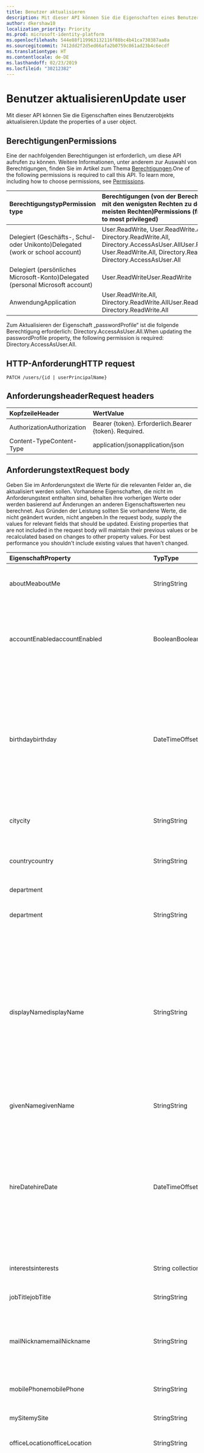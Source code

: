 ```yaml
---
title: Benutzer aktualisieren
description: Mit dieser API können Sie die Eigenschaften eines Benutzerobjekts aktualisieren.
author: dkershaw10
localization_priority: Priority
ms.prod: microsoft-identity-platform
ms.openlocfilehash: 544e88f119963132116f88bc4b41ca730387aa8a
ms.sourcegitcommit: 7412dd2f2d5ed66afa2b0759c861ad23b4c6ecdf
ms.translationtype: HT
ms.contentlocale: de-DE
ms.lasthandoff: 02/23/2019
ms.locfileid: "30212382"
---
```

# <a name="update-user"></a><span data-ttu-id="1cc17-103">Benutzer aktualisieren</span><span class="sxs-lookup"><span data-stu-id="1cc17-103">Update user</span></span>

<span data-ttu-id="1cc17-104">Mit dieser API können Sie die Eigenschaften eines Benutzerobjekts aktualisieren.</span><span class="sxs-lookup"><span data-stu-id="1cc17-104">Update the properties of a user object.</span></span>
## <a name="permissions"></a><span data-ttu-id="1cc17-105">Berechtigungen</span><span class="sxs-lookup"><span data-stu-id="1cc17-105">Permissions</span></span>
<span data-ttu-id="1cc17-p101">Eine der nachfolgenden Berechtigungen ist erforderlich, um diese API aufrufen zu können. Weitere Informationen, unter anderem zur Auswahl von Berechtigungen, finden Sie im Artikel zum Thema [Berechtigungen](/graph/permissions-reference).</span><span class="sxs-lookup"><span data-stu-id="1cc17-p101">One of the following permissions is required to call this API. To learn more, including how to choose permissions, see [Permissions](/graph/permissions-reference).</span></span>

|<span data-ttu-id="1cc17-108">Berechtigungstyp</span><span class="sxs-lookup"><span data-stu-id="1cc17-108">Permission type</span></span>      | <span data-ttu-id="1cc17-109">Berechtigungen (von der Berechtigung mit den wenigsten Rechten zu der mit den meisten Rechten)</span><span class="sxs-lookup"><span data-stu-id="1cc17-109">Permissions (from least to most privileged)</span></span>              |
|:--------------------|:---------------------------------------------------------|
|<span data-ttu-id="1cc17-110">Delegiert (Geschäfts-, Schul- oder Unikonto)</span><span class="sxs-lookup"><span data-stu-id="1cc17-110">Delegated (work or school account)</span></span> | <span data-ttu-id="1cc17-111">User.ReadWrite, User.ReadWrite.All, Directory.ReadWrite.All, Directory.AccessAsUser.All</span><span class="sxs-lookup"><span data-stu-id="1cc17-111">User.ReadWrite, User.ReadWrite.All, Directory.ReadWrite.All, Directory.AccessAsUser.All</span></span>    |
|<span data-ttu-id="1cc17-112">Delegiert (persönliches Microsoft-Konto)</span><span class="sxs-lookup"><span data-stu-id="1cc17-112">Delegated (personal Microsoft account)</span></span> | <span data-ttu-id="1cc17-113">User.ReadWrite</span><span class="sxs-lookup"><span data-stu-id="1cc17-113">User.ReadWrite</span></span>    |
|<span data-ttu-id="1cc17-114">Anwendung</span><span class="sxs-lookup"><span data-stu-id="1cc17-114">Application</span></span> | <span data-ttu-id="1cc17-115">User.ReadWrite.All, Directory.ReadWrite.All</span><span class="sxs-lookup"><span data-stu-id="1cc17-115">User.ReadWrite.All, Directory.ReadWrite.All</span></span> |

<span data-ttu-id="1cc17-116">Zum Aktualisieren der Eigenschaft „passwordProfile“ ist die folgende Berechtigung erforderlich: Directory.AccessAsUser.All.</span><span class="sxs-lookup"><span data-stu-id="1cc17-116">When updating the passwordProfile property, the following permission is required: Directory.AccessAsUser.All.</span></span>

## <a name="http-request"></a><span data-ttu-id="1cc17-117">HTTP-Anforderung</span><span class="sxs-lookup"><span data-stu-id="1cc17-117">HTTP request</span></span>
<!-- { "blockType": "ignored" } -->
```http
PATCH /users/{id | userPrincipalName}
```
## <a name="request-headers"></a><span data-ttu-id="1cc17-118">Anforderungsheader</span><span class="sxs-lookup"><span data-stu-id="1cc17-118">Request headers</span></span>
| <span data-ttu-id="1cc17-119">Kopfzeile</span><span class="sxs-lookup"><span data-stu-id="1cc17-119">Header</span></span>       | <span data-ttu-id="1cc17-120">Wert</span><span class="sxs-lookup"><span data-stu-id="1cc17-120">Value</span></span>|
|:-----------|:------|
| <span data-ttu-id="1cc17-121">Authorization</span><span class="sxs-lookup"><span data-stu-id="1cc17-121">Authorization</span></span>  | <span data-ttu-id="1cc17-p102">Bearer {token}. Erforderlich.</span><span class="sxs-lookup"><span data-stu-id="1cc17-p102">Bearer {token}. Required.</span></span>  |
| <span data-ttu-id="1cc17-124">Content-Type</span><span class="sxs-lookup"><span data-stu-id="1cc17-124">Content-Type</span></span>  | <span data-ttu-id="1cc17-125">application/json</span><span class="sxs-lookup"><span data-stu-id="1cc17-125">application/json</span></span>  |

## <a name="request-body"></a><span data-ttu-id="1cc17-126">Anforderungstext</span><span class="sxs-lookup"><span data-stu-id="1cc17-126">Request body</span></span>
<span data-ttu-id="1cc17-p103">Geben Sie im Anforderungstext die Werte für die relevanten Felder an, die aktualisiert werden sollen. Vorhandene Eigenschaften, die nicht im Anforderungstext enthalten sind, behalten ihre vorherigen Werte oder werden basierend auf Änderungen an anderen Eigenschaftswerten neu berechnet. Aus Gründen der Leistung sollten Sie vorhandene Werte, die nicht geändert wurden, nicht angeben.</span><span class="sxs-lookup"><span data-stu-id="1cc17-p103">In the request body, supply the values for relevant fields that should be updated. Existing properties that are not included in the request body will maintain their previous values or be recalculated based on changes to other property values. For best performance you shouldn't include existing values that haven't changed.</span></span>

| <span data-ttu-id="1cc17-130">Eigenschaft</span><span class="sxs-lookup"><span data-stu-id="1cc17-130">Property</span></span>     | <span data-ttu-id="1cc17-131">Typ</span><span class="sxs-lookup"><span data-stu-id="1cc17-131">Type</span></span>   |<span data-ttu-id="1cc17-132">Beschreibung</span><span class="sxs-lookup"><span data-stu-id="1cc17-132">Description</span></span>|
|:---------------|:--------|:----------|
|<span data-ttu-id="1cc17-133">aboutMe</span><span class="sxs-lookup"><span data-stu-id="1cc17-133">aboutMe</span></span>|<span data-ttu-id="1cc17-134">String</span><span class="sxs-lookup"><span data-stu-id="1cc17-134">String</span></span>|<span data-ttu-id="1cc17-135">Ein Freihandform-Texteingabefeld, in dem der Benutzer sich selbst beschreiben kann.</span><span class="sxs-lookup"><span data-stu-id="1cc17-135">A freeform text entry field for the user to describe themselves.</span></span>|
|<span data-ttu-id="1cc17-136">accountEnabled</span><span class="sxs-lookup"><span data-stu-id="1cc17-136">accountEnabled</span></span>|<span data-ttu-id="1cc17-137">Boolean</span><span class="sxs-lookup"><span data-stu-id="1cc17-137">Boolean</span></span>| <span data-ttu-id="1cc17-p104">**true**, wenn das Konto aktiviert ist; andernfalls **false**. Diese Eigenschaft ist erforderlich, wenn ein Benutzer erstellt wird. Unterstützt $filter.</span><span class="sxs-lookup"><span data-stu-id="1cc17-p104">**true** if the account is enabled; otherwise, **false**. This property is required when a user is created. Supports $filter.</span></span>    |
|<span data-ttu-id="1cc17-141">birthday</span><span class="sxs-lookup"><span data-stu-id="1cc17-141">birthday</span></span>|<span data-ttu-id="1cc17-142">DateTimeOffset</span><span class="sxs-lookup"><span data-stu-id="1cc17-142">DateTimeOffset</span></span>|<span data-ttu-id="1cc17-p105">Der Geburtstag des Benutzers. Der Timestamp-Typ stellt die Datums- und Uhrzeitinformationen mithilfe des ISO 8601-Formats dar und wird immer in UTC-Zeit angegeben. Mitternacht UTC-Zeit am 1. Januar 2014 würde z. B. wie folgt aussehen: `'2014-01-01T00:00:00Z'`</span><span class="sxs-lookup"><span data-stu-id="1cc17-p105">The birthday of the user. The Timestamp type represents date and time information using ISO 8601 format and is always in UTC time. For example, midnight UTC on Jan 1, 2014 would look like this: `'2014-01-01T00:00:00Z'`</span></span>|
|<span data-ttu-id="1cc17-146">city</span><span class="sxs-lookup"><span data-stu-id="1cc17-146">city</span></span>|<span data-ttu-id="1cc17-147">String</span><span class="sxs-lookup"><span data-stu-id="1cc17-147">String</span></span>|<span data-ttu-id="1cc17-p106">Die Stadt, in der sich der Benutzer befindet. Unterstützt $filter.</span><span class="sxs-lookup"><span data-stu-id="1cc17-p106">The city in which the user is located. Supports $filter.</span></span>|
|<span data-ttu-id="1cc17-150">country</span><span class="sxs-lookup"><span data-stu-id="1cc17-150">country</span></span>|<span data-ttu-id="1cc17-151">String</span><span class="sxs-lookup"><span data-stu-id="1cc17-151">String</span></span>|<span data-ttu-id="1cc17-p107">Land/Region, in dem/der sich der Benutzer befindet; z. B. „USA“ oder „UK“. Unterstützt $filter.</span><span class="sxs-lookup"><span data-stu-id="1cc17-p107">The country/region in which the user is located; for example, “US” or “UK”. Supports $filter.</span></span>|
|<span data-ttu-id="1cc17-154">department
</span><span class="sxs-lookup"><span data-stu-id="1cc17-154">department</span></span>|<span data-ttu-id="1cc17-155">String</span><span class="sxs-lookup"><span data-stu-id="1cc17-155">String</span></span>|<span data-ttu-id="1cc17-p108">Der Name der Abteilung, in der der Benutzer arbeitet. Unterstützt $filter.</span><span class="sxs-lookup"><span data-stu-id="1cc17-p108">The name for the department in which the user works. Supports $filter.</span></span>|
|<span data-ttu-id="1cc17-158">displayName</span><span class="sxs-lookup"><span data-stu-id="1cc17-158">displayName</span></span>|<span data-ttu-id="1cc17-159">String</span><span class="sxs-lookup"><span data-stu-id="1cc17-159">String</span></span>|<span data-ttu-id="1cc17-p109">cDer Name, der im Adressbuch für den Benutzer angezeigt wird. Dies ist normalerweise eine Kombination aus dem Vornamen, der Initiale des weiteren Vornamens und des Nachnamens. Diese Eigenschaft ist beim Erstellen eines Benutzers erforderlich und kann nicht bei Updates deaktiviert werden. Unterstützt $Filter und $orderby.</span><span class="sxs-lookup"><span data-stu-id="1cc17-p109">The name displayed in the address book for the user. This is usually the combination of the user's first name, middle initial and last name. This property is required when a user is created and it cannot be cleared during updates. Supports $filter and $orderby.</span></span>|
|<span data-ttu-id="1cc17-164">givenName</span><span class="sxs-lookup"><span data-stu-id="1cc17-164">givenName</span></span>|<span data-ttu-id="1cc17-165">String</span><span class="sxs-lookup"><span data-stu-id="1cc17-165">String</span></span>|<span data-ttu-id="1cc17-p110">Der Vorname des Benutzers. Unterstützt $filter.</span><span class="sxs-lookup"><span data-stu-id="1cc17-p110">The given name (first name) of the user. Supports $filter.</span></span>|
|<span data-ttu-id="1cc17-168">hireDate</span><span class="sxs-lookup"><span data-stu-id="1cc17-168">hireDate</span></span>|<span data-ttu-id="1cc17-169">DateTimeOffset</span><span class="sxs-lookup"><span data-stu-id="1cc17-169">DateTimeOffset</span></span>|<span data-ttu-id="1cc17-p111">Das Einstellungsdatum des Benutzers. Der Timestamp-Typ stellt die Datums- und Uhrzeitinformationen mithilfe des ISO 8601-Formats dar und wird immer in UTC-Zeit angegeben. Mitternacht UTC-Zeit am 1. Januar 2014 würde z. B. wie folgt aussehen: `'2014-01-01T00:00:00Z'`</span><span class="sxs-lookup"><span data-stu-id="1cc17-p111">The hire date of the user. The Timestamp type represents date and time information using ISO 8601 format and is always in UTC time. For example, midnight UTC on Jan 1, 2014 would look like this: `'2014-01-01T00:00:00Z'`</span></span>|
|<span data-ttu-id="1cc17-173">interests</span><span class="sxs-lookup"><span data-stu-id="1cc17-173">interests</span></span>|<span data-ttu-id="1cc17-174">String collection</span><span class="sxs-lookup"><span data-stu-id="1cc17-174">String collection</span></span>|<span data-ttu-id="1cc17-175">Eine Liste für den Benutzer, um dessen Interessen zu beschreiben.</span><span class="sxs-lookup"><span data-stu-id="1cc17-175">A list for the user to describe their interests.</span></span>|
|<span data-ttu-id="1cc17-176">jobTitle</span><span class="sxs-lookup"><span data-stu-id="1cc17-176">jobTitle</span></span>|<span data-ttu-id="1cc17-177">String</span><span class="sxs-lookup"><span data-stu-id="1cc17-177">String</span></span>|<span data-ttu-id="1cc17-p112">Die Position des Benutzers. Unterstützt $filter.</span><span class="sxs-lookup"><span data-stu-id="1cc17-p112">The user’s job title. Supports $filter.</span></span>|
|<span data-ttu-id="1cc17-180">mailNickname</span><span class="sxs-lookup"><span data-stu-id="1cc17-180">mailNickname</span></span>|<span data-ttu-id="1cc17-181">String</span><span class="sxs-lookup"><span data-stu-id="1cc17-181">String</span></span>|<span data-ttu-id="1cc17-p113">Der E-Mail-Alias für den Benutzer. Diese Eigenschaft muss beim Erstellen eines Benutzers angegeben werden. Unterstützt $filter.</span><span class="sxs-lookup"><span data-stu-id="1cc17-p113">The mail alias for the user. This property must be specified when a user is created. Supports $filter.</span></span>|
|<span data-ttu-id="1cc17-185">mobilePhone</span><span class="sxs-lookup"><span data-stu-id="1cc17-185">mobilePhone</span></span>|<span data-ttu-id="1cc17-186">String</span><span class="sxs-lookup"><span data-stu-id="1cc17-186">String</span></span>|<span data-ttu-id="1cc17-187">Die Nummer des primären Mobiltelefons für den Benutzer.</span><span class="sxs-lookup"><span data-stu-id="1cc17-187">The primary cellular telephone number for the user.</span></span>|
|<span data-ttu-id="1cc17-188">mySite</span><span class="sxs-lookup"><span data-stu-id="1cc17-188">mySite</span></span>|<span data-ttu-id="1cc17-189">String</span><span class="sxs-lookup"><span data-stu-id="1cc17-189">String</span></span>|<span data-ttu-id="1cc17-190">Die URL für die persönliche Website des Benutzers.</span><span class="sxs-lookup"><span data-stu-id="1cc17-190">The URL for the user's personal site.</span></span>|
|<span data-ttu-id="1cc17-191">officeLocation</span><span class="sxs-lookup"><span data-stu-id="1cc17-191">officeLocation</span></span>|<span data-ttu-id="1cc17-192">String</span><span class="sxs-lookup"><span data-stu-id="1cc17-192">String</span></span>|<span data-ttu-id="1cc17-193">Der Bürostandort der Firma des Benutzers</span><span class="sxs-lookup"><span data-stu-id="1cc17-193">The office location in the user's place of business.</span></span>|
|<span data-ttu-id="1cc17-194">onPremisesImmutableId</span><span class="sxs-lookup"><span data-stu-id="1cc17-194">onPremisesImmutableId</span></span>|<span data-ttu-id="1cc17-195">String</span><span class="sxs-lookup"><span data-stu-id="1cc17-195">String</span></span>|<span data-ttu-id="1cc17-p114">Diese Eigenschaft wird verwendet, um ein lokales Active Directory-Benutzerkonto dem Azure AD-Benutzerobjekt zuzuordnen. Diese Eigenschaft muss angegeben werden, wenn ein neues Benutzerkonto in Graph erstellt wird, wenn Sie eine Verbunddomäne für die **UserPrincipalName**-Eigenschaft (UPN) des Benutzers verwenden. **Wichtig:** Die Zeichen **$** und **_** können nicht verwendet werden, wenn Sie diese Eigenschaft angeben. Unterstützt $filter.</span><span class="sxs-lookup"><span data-stu-id="1cc17-p114">This property is used to associate an on-premises Active Directory user account to their Azure AD user object. This property must be specified when creating a new user account in the Graph if you are using a federated domain for the user’s **userPrincipalName** (UPN) property. **Important:** The **$** and **_** characters cannot be used when specifying this property. Supports $filter.</span></span>                            |
|<span data-ttu-id="1cc17-200">passwordPolicies</span><span class="sxs-lookup"><span data-stu-id="1cc17-200">passwordPolicies</span></span>|<span data-ttu-id="1cc17-201">String</span><span class="sxs-lookup"><span data-stu-id="1cc17-201">String</span></span>|<span data-ttu-id="1cc17-p115">Gibt die Kennwortrichtlinien für den Benutzer an. Dieser Wert ist eine Enumeration, deren einziger möglicher Wert „DisableStrongPassword“ lautet. Damit können schwächere Kennwörter als in der Standardrichtlinie angegeben festgelegt werden. Auch „DisablePasswordExpiration“ kann angegeben werden. Beide können zusammen angegeben werden, z. B.: „DisablePasswordExpiration, DisableStrongPassword“.</span><span class="sxs-lookup"><span data-stu-id="1cc17-p115">Specifies password policies for the user. This value is an enumeration with one possible value being “DisableStrongPassword”, which allows weaker passwords than the default policy to be specified. “DisablePasswordExpiration” can also be specified. The two may be specified together; for example: "DisablePasswordExpiration, DisableStrongPassword".</span></span>|
|<span data-ttu-id="1cc17-206">passwordProfile</span><span class="sxs-lookup"><span data-stu-id="1cc17-206">passwordProfile</span></span>|[<span data-ttu-id="1cc17-207">PasswordProfile</span><span class="sxs-lookup"><span data-stu-id="1cc17-207">PasswordProfile</span></span>](../resources/passwordprofile.md)|<span data-ttu-id="1cc17-p116">Gibt das Kennwortprofil für den Benutzer an. Das Profil enthält das Kennwort des Benutzers. Diese Eigenschaft ist erforderlich, wenn ein Benutzer erstellt wird. Das Kennwort im Profil muss den Mindestanforderungen entsprechen, wie von der **passwordPolicies**-Eigenschaft angegeben. Standardmäßig ist ein sicheres Kennwort erforderlich.</span><span class="sxs-lookup"><span data-stu-id="1cc17-p116">Specifies the password profile for the user. The profile contains the user’s password. This property is required when a user is created. The password in the profile must satisfy minimum requirements as specified by the **passwordPolicies** property. By default, a strong password is required.</span></span>|
|<span data-ttu-id="1cc17-213">pastProjects</span><span class="sxs-lookup"><span data-stu-id="1cc17-213">pastProjects</span></span>|<span data-ttu-id="1cc17-214">String collection</span><span class="sxs-lookup"><span data-stu-id="1cc17-214">String collection</span></span>|<span data-ttu-id="1cc17-215">Eine Liste zur Aufzählung der erledigten Projekte eines Benutzers.</span><span class="sxs-lookup"><span data-stu-id="1cc17-215">A list for the user to enumerate their past projects.</span></span>|
|<span data-ttu-id="1cc17-216">postalCode</span><span class="sxs-lookup"><span data-stu-id="1cc17-216">postalCode</span></span>|<span data-ttu-id="1cc17-217">String</span><span class="sxs-lookup"><span data-stu-id="1cc17-217">String</span></span>|<span data-ttu-id="1cc17-p117">Die Postleitzahl für die Postanschrift des Benutzers. Die Postleitzahl ist für das Land/die Region des Benutzers spezifisch. In den USA enthält dieses Attribut den ZIP Code.</span><span class="sxs-lookup"><span data-stu-id="1cc17-p117">The postal code for the user's postal address. The postal code is specific to the user's country/region. In the United States of America, this attribute contains the ZIP code.</span></span>|
|<span data-ttu-id="1cc17-221">preferredLanguage</span><span class="sxs-lookup"><span data-stu-id="1cc17-221">preferredLanguage</span></span>|<span data-ttu-id="1cc17-222">String</span><span class="sxs-lookup"><span data-stu-id="1cc17-222">String</span></span>|<span data-ttu-id="1cc17-p118">Die bevorzugte Sprache für den Benutzer. Muss im ISO 639-1-Code angegeben werden. Beispiel: "en-US".</span><span class="sxs-lookup"><span data-stu-id="1cc17-p118">The preferred language for the user. Should follow ISO 639-1 Code; for example "en-US".</span></span>|
|<span data-ttu-id="1cc17-225">responsibilities</span><span class="sxs-lookup"><span data-stu-id="1cc17-225">responsibilities</span></span>|<span data-ttu-id="1cc17-226">String collection</span><span class="sxs-lookup"><span data-stu-id="1cc17-226">String collection</span></span>|<span data-ttu-id="1cc17-227">Eine Liste zur Aufzählung der Verantwortlichkeiten eines Benutzers.</span><span class="sxs-lookup"><span data-stu-id="1cc17-227">A list for the user to enumerate their responsibilities.</span></span>|
|<span data-ttu-id="1cc17-228">schools</span><span class="sxs-lookup"><span data-stu-id="1cc17-228">schools</span></span>|<span data-ttu-id="1cc17-229">String collection</span><span class="sxs-lookup"><span data-stu-id="1cc17-229">String collection</span></span>|<span data-ttu-id="1cc17-230">Eine Liste zur Aufzählung der vom Benutzer besuchten Schulen.</span><span class="sxs-lookup"><span data-stu-id="1cc17-230">A list for the user to enumerate the schools they have attended.</span></span>|
|<span data-ttu-id="1cc17-231">skills</span><span class="sxs-lookup"><span data-stu-id="1cc17-231">skills</span></span>|<span data-ttu-id="1cc17-232">String collection</span><span class="sxs-lookup"><span data-stu-id="1cc17-232">String collection</span></span>|<span data-ttu-id="1cc17-233">Eine Liste zur Aufzählung der Qualifikationen eines Benutzers.</span><span class="sxs-lookup"><span data-stu-id="1cc17-233">A list for the user to enumerate their skills.</span></span>|
|<span data-ttu-id="1cc17-234">state</span><span class="sxs-lookup"><span data-stu-id="1cc17-234">state</span></span>|<span data-ttu-id="1cc17-235">String</span><span class="sxs-lookup"><span data-stu-id="1cc17-235">String</span></span>|<span data-ttu-id="1cc17-p119">Bundesland oder Kanton in der Adresse des Benutzers. Unterstützt $filter.</span><span class="sxs-lookup"><span data-stu-id="1cc17-p119">The state or province in the user's address. Supports $filter.</span></span>|
|<span data-ttu-id="1cc17-238">streetAddress</span><span class="sxs-lookup"><span data-stu-id="1cc17-238">streetAddress</span></span>|<span data-ttu-id="1cc17-239">String</span><span class="sxs-lookup"><span data-stu-id="1cc17-239">String</span></span>|<span data-ttu-id="1cc17-240">Die Straße der Firma des Benutzers.</span><span class="sxs-lookup"><span data-stu-id="1cc17-240">The street address of the user's place of business.</span></span>|
|<span data-ttu-id="1cc17-241">surname</span><span class="sxs-lookup"><span data-stu-id="1cc17-241">surname</span></span>|<span data-ttu-id="1cc17-242">String</span><span class="sxs-lookup"><span data-stu-id="1cc17-242">String</span></span>|<span data-ttu-id="1cc17-p120">Der Nachname des Benutzers. Unterstützt $filter.</span><span class="sxs-lookup"><span data-stu-id="1cc17-p120">The user's surname (family name or last name). Supports $filter.</span></span>|
|<span data-ttu-id="1cc17-245">usageLocation</span><span class="sxs-lookup"><span data-stu-id="1cc17-245">usageLocation</span></span>|<span data-ttu-id="1cc17-246">String</span><span class="sxs-lookup"><span data-stu-id="1cc17-246">String</span></span>|<span data-ttu-id="1cc17-p121">Ein aus zwei Buchstaben bestehender Ländercode (ISO-Standard 3166). Erforderlich für Benutzer, denen Lizenzen zugewiesen werden, aufgrund der gesetzlichen Vorschrift, dass die Verfügbarkeit von Diensten in einzelnen Ländern geprüft werden muss.  Beispiele sind: „US“, „JP“ und „GB“. Lässt keine NULL-Werte zu. Unterstützt $filter.</span><span class="sxs-lookup"><span data-stu-id="1cc17-p121">A two letter country code (ISO standard 3166). Required for users that will be assigned licenses due to legal requirement to check for availability of services in countries.  Examples include: "US", "JP", and "GB". Not nullable. Supports $filter.</span></span>|
|<span data-ttu-id="1cc17-252">userPrincipalName</span><span class="sxs-lookup"><span data-stu-id="1cc17-252">userPrincipalName</span></span>|<span data-ttu-id="1cc17-253">String</span><span class="sxs-lookup"><span data-stu-id="1cc17-253">String</span></span>|<span data-ttu-id="1cc17-p122">Der User Principal Name (UPN) des Benutzers. Der UPN ist ein Anmeldename des Benutzers im Internetformat, der auf dem Internetstandard RFC 822 basiert. Gemäß der Konvention sollte er dem E-Mail-Namen des Benutzers zugeordnet sein. Das allgemeine Format lautet „alias@domäne“, wobei „domäne“ in der Sammlung der verifizierten Domänen des Mandanten vorhanden sein muss. Diese Eigenschaft ist erforderlich, wenn ein Benutzer erstellt wird. Auf die verifizierten Domänen für den Mandanten kann über die **verifiedDomains** -Eigenschaft von [organization](../resources/organization.md) zugegriffen werden. Unterstützt $Filter und $orderby.</span><span class="sxs-lookup"><span data-stu-id="1cc17-p122">The user principal name (UPN) of the user. The UPN is an Internet-style login name for the user based on the Internet standard RFC 822. By convention, this should map to the user's email name. The general format is alias@domain, where domain must be present in the tenant’s collection of verified domains. This property is required when a user is created. The verified domains for the tenant can be accessed from the **verifiedDomains** property of [organization](../resources/organization.md). Supports $filter and $orderby.</span></span>
|<span data-ttu-id="1cc17-261">userType</span><span class="sxs-lookup"><span data-stu-id="1cc17-261">userType</span></span>|<span data-ttu-id="1cc17-262">String</span><span class="sxs-lookup"><span data-stu-id="1cc17-262">String</span></span>|<span data-ttu-id="1cc17-p123">Ein Zeichenfolgenwert kann zum Klassifizieren der Benutzertypen in Ihrem Verzeichnis verwendet werden, z. B. „Member“ und „Guest“. Unterstützt $filter.</span><span class="sxs-lookup"><span data-stu-id="1cc17-p123">A string value that can be used to classify user types in your directory, such as “Member” and “Guest”. Supports $filter.</span></span>          |

## <a name="response"></a><span data-ttu-id="1cc17-265">Antwort</span><span class="sxs-lookup"><span data-stu-id="1cc17-265">Response</span></span>

<span data-ttu-id="1cc17-266">Wenn die Methode erfolgreich verläuft, wird der Antwortcode `204 No Content` zurückgegeben.</span><span class="sxs-lookup"><span data-stu-id="1cc17-266">If successful, this method returns a `204 No Content` response code.</span></span>
## <a name="example"></a><span data-ttu-id="1cc17-267">Beispiel</span><span class="sxs-lookup"><span data-stu-id="1cc17-267">Example</span></span>
##### <a name="request"></a><span data-ttu-id="1cc17-268">Anforderung</span><span class="sxs-lookup"><span data-stu-id="1cc17-268">Request</span></span>
<span data-ttu-id="1cc17-269">Nachfolgend sehen Sie ein Beispiel der Anforderung.</span><span class="sxs-lookup"><span data-stu-id="1cc17-269">Here is an example of the request.</span></span>
<!-- {
  "blockType": "request",
  "name": "update_user"
}-->
```http
PATCH https://graph.microsoft.com/v1.0/me
Content-type: application/json
Content-length: 491

{
  "accountEnabled": true,
  "businessPhones": [
    "businessPhones-value"
  ],
  "city": "city-value"
}
```
##### <a name="response"></a><span data-ttu-id="1cc17-270">Antwort</span><span class="sxs-lookup"><span data-stu-id="1cc17-270">Response</span></span>
<span data-ttu-id="1cc17-271">Nachfolgend sehen Sie ein Beispiel der Antwort.</span><span class="sxs-lookup"><span data-stu-id="1cc17-271">Here is an example of the response.</span></span>
<!-- {
  "blockType": "response",
  "truncated": true,
  "@odata.type": "microsoft.graph.user"
} -->
```http
HTTP/1.1 204 No Content
```

<!-- uuid: 8fcb5dbc-d5aa-4681-8e31-b001d5168d79
2015-10-25 14:57:30 UTC -->
<!-- {
  "type": "#page.annotation",
  "description": "Update user",
  "keywords": "",
  "section": "documentation",
  "tocPath": ""
}-->
